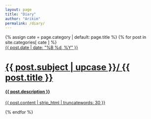 ```yaml
---
layout: page
title: "Diary"
author: "Arikim"
permalink: /diary/
---
```


<div class="catalogue">
    {% assign cate = page.category | default: page.title %}
    {% for post in site.categories[ cate ] %}
    <a href="{{ post.url | prepend: site.baseurl }}" class="catalogue-item">
        <div>
            <time datetime="{{ post.date }}" class="catalogue-time">{{ post.date | date: "%B %d, %Y" }}</time>
            <h1 class="catalogue-title">{{ post.subject | upcase }}/ {{ post.title }}</h1>
            <h4 class="catalogue-desc">{{ post.description }}</h4>
            <div class="catalogue-line"></div>
            <p class="catalogue-content">{{ post.content | strip_html | truncatewords: 30 }}</p>
        </div>
    </a>
    {% endfor %}
</div>